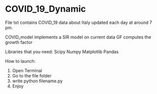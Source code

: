 # COVID_19_Dynamic

File txt contains COVID_19 data about Italy updated each day at around 7 pm.

COVID_model implements a SIR model on current data
GF computes the growth factor



Libraries that you need:
Scipy
Numpy
Matplotlib
Pandas

How to launch:
1. Open Terminal
2. Go to the file folder
3. write python filename.py
4. Enjoy
